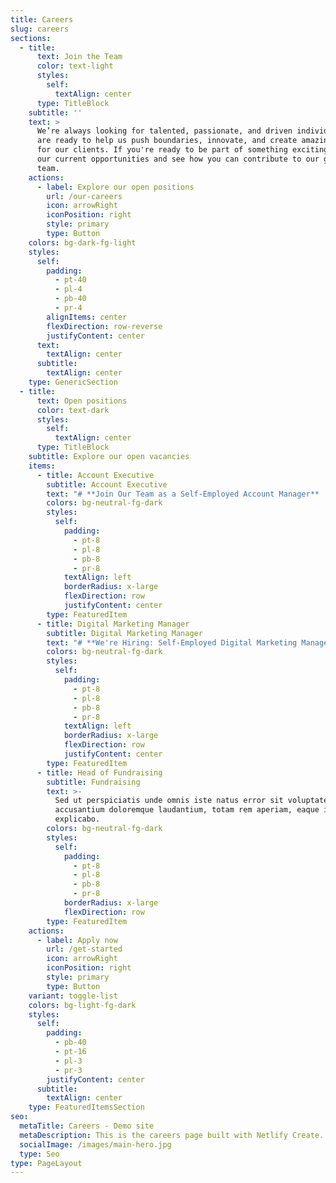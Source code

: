 ```yaml
---
title: Careers
slug: careers
sections:
  - title:
      text: Join the Team
      color: text-light
      styles:
        self:
          textAlign: center
      type: TitleBlock
    subtitle: ''
    text: >
      We’re always looking for talented, passionate, and driven individuals who
      are ready to help us push boundaries, innovate, and create amazing work
      for our clients. If you're ready to be part of something exciting, explore
      our current opportunities and see how you can contribute to our growing
      team.
    actions:
      - label: Explore our open positions
        url: /our-careers
        icon: arrowRight
        iconPosition: right
        style: primary
        type: Button
    colors: bg-dark-fg-light
    styles:
      self:
        padding:
          - pt-40
          - pl-4
          - pb-40
          - pr-4
        alignItems: center
        flexDirection: row-reverse
        justifyContent: center
      text:
        textAlign: center
      subtitle:
        textAlign: center
    type: GenericSection
  - title:
      text: Open positions
      color: text-dark
      styles:
        self:
          textAlign: center
      type: TitleBlock
    subtitle: Explore our open vacancies
    items:
      - title: Account Executive
        subtitle: Account Executive
        text: "# **Join Our Team as a Self-Employed Account Manager**  \n\nAre you a relationship builder with a knack for driving growth? Do you thrive in a fast-paced environment where no two days are the same? If so, we want you on our team!  \n\n## **About the Role**  \nAs an **Account Manager**, you’ll be the primary point of contact for our clients, ensuring their needs are met while identifying opportunities to expand our partnerships. You’ll work closely with internal teams to deliver exceptional service, drive revenue, and create long-term value for both our clients and our company.  \n\n\U0001F4CC **This is a self-employed position with flexible working arrangements.**  \n\n## **What You’ll Do**  \n✅ Build and maintain strong relationships with clients  \n✅ Develop a deep understanding of client goals and challenges  \n✅ Collaborate with internal teams to deliver solutions that drive success  \n✅ Identify upsell and cross-sell opportunities  \n✅ Track performance metrics and provide regular reports  \n✅ Act as a trusted advisor, proactively solving problems before they arise  \n\n## **What We’re Looking For**  \n✔️ 2+ years of experience in account management, sales, or customer success  \n✔️ Strong communication and interpersonal skills  \n✔️ Ability to manage multiple accounts and priorities  \n✔️ A results-driven mindset with a passion for helping clients succeed  \n✔️ Experience in [industry or sector] is a plus  \n\n## **Why Join Us?**  \n\U0001F680 **Flexibility** – Work on your own terms as a self-employed professional  \n\U0001F4A1 **Collaborative Culture** – Work with a team that values innovation and teamwork  \n\U0001F3C6 **Competitive Earnings Potential** – Your success is in your hands  \n\U0001F4C8 **Make an Impact** – Your work directly contributes to our success  \n\n\U0001F4E9 **How to Apply:**  \nSend your **CV** and a **500-word cover letter** to **ecoiahq@gmail.com**.  \n\n"
        colors: bg-neutral-fg-dark
        styles:
          self:
            padding:
              - pt-8
              - pl-8
              - pb-8
              - pr-8
            textAlign: left
            borderRadius: x-large
            flexDirection: row
            justifyContent: center
        type: FeaturedItem
      - title: Digital Marketing Manager
        subtitle: Digital Marketing Manager
        text: "# **We're Hiring: Self-Employed Digital Marketing Manager \U0001F680**  \n\nAre you a data-driven marketer with a passion for creating high-impact digital campaigns? Do you thrive in a fast-paced environment where creativity meets strategy? If so, we’d love to have you on our team!  \n\n## **About the Role**  \nAs our **Digital Marketing Manager**, you’ll lead the charge in developing and executing digital strategies that drive brand awareness, engagement, and conversions. From paid media to SEO, content marketing to analytics, you’ll be at the forefront of our digital growth.  \n\n\U0001F4CC **This is a self-employed position with flexible working arrangements.**  \n\n## **What You’ll Do**  \n✅ Develop and implement multi-channel digital marketing campaigns  \n✅ Manage paid advertising (Google Ads, social media, display, etc.)  \n✅ Optimize website performance through SEO and CRO strategies  \n✅ Oversee email marketing campaigns and automation workflows  \n✅ Analyze key performance metrics and adjust strategies accordingly  \n✅ Stay ahead of industry trends and emerging digital tools  \n\n## **What We’re Looking For**  \n✔️ 3+ years of experience in digital marketing  \n✔️ Expertise in paid media, SEO, and analytics tools (Google Analytics, Meta Ads, SEMrush, etc.)  \n✔️ Strong understanding of content marketing and lead generation  \n✔️ Ability to analyze data and turn insights into actionable strategies  \n✔️ A creative thinker with a passion for storytelling and brand building  \n\n## **Why Join Us?**  \n\U0001F680 **Flexibility** – Work independently while collaborating with a great team  \n\U0001F4A1 **Innovative Culture** – Be part of a forward-thinking environment  \n\U0001F3C6 **Competitive Earnings Potential** – Your success determines your rewards  \n\U0001F4C8 **Impactful Work** – Your strategies will shape our digital presence  \n\n\U0001F4E9 **How to Apply:**  \nSend your **CV** and a **500-word cover letter** to **ecoiahq@gmail.com**.  \n\n"
        colors: bg-neutral-fg-dark
        styles:
          self:
            padding:
              - pt-8
              - pl-8
              - pb-8
              - pr-8
            textAlign: left
            borderRadius: x-large
            flexDirection: row
            justifyContent: center
        type: FeaturedItem
      - title: Head of Fundraising
        subtitle: Fundraising
        text: >-
          Sed ut perspiciatis unde omnis iste natus error sit voluptatem
          accusantium doloremque laudantium, totam rem aperiam, eaque ipsa quae.
          explicabo.
        colors: bg-neutral-fg-dark
        styles:
          self:
            padding:
              - pt-8
              - pl-8
              - pb-8
              - pr-8
            borderRadius: x-large
            flexDirection: row
        type: FeaturedItem
    actions:
      - label: Apply now
        url: /get-started
        icon: arrowRight
        iconPosition: right
        style: primary
        type: Button
    variant: toggle-list
    colors: bg-light-fg-dark
    styles:
      self:
        padding:
          - pb-40
          - pt-16
          - pl-3
          - pr-3
        justifyContent: center
      subtitle:
        textAlign: center
    type: FeaturedItemsSection
seo:
  metaTitle: Careers - Demo site
  metaDescription: This is the careers page built with Netlify Create.
  socialImage: /images/main-hero.jpg
  type: Seo
type: PageLayout
---
```

